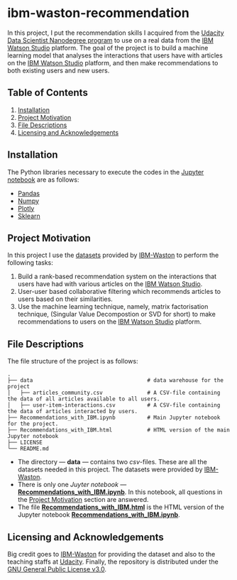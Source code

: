 # ibm-waston-recommendation
In this project, I put the recommendation skills I acquired from the [Udacity Data Scientist Nanodegree program](https://www.udacity.com/course/data-scientist-nanodegree--nd025) to use on a real data from the [IBM Watson Studio](https://www.ibm.com/cloud/watson-studio) platform. The goal of the project is to build a machine learning model that analyses the interactions that users have with articles on the [IBM Watson Studio](https://www.ibm.com/cloud/watson-studio) platform, and then make recommendations to both existing users and new users. 

## Table of Contents

1. [Installation](#installation)
2. [Project Motivation](#motivation)
3. [File Descriptions](#files)
4. [Licensing and Acknowledgements](#licensing)

## Installation <a name="installation"></a>
The Python libraries necessary to execute the codes in the [Jupyter notebook](https://github.com/evansdoe/ibm-waston-recommendation/blob/main/Recommendations_with_IBM.ipynb) are
as follows:
* [Pandas](https://pandas.pydata.org/)
* [Numpy](https://numpy.org/)
* [Plotly](https://plotly.com/python/)
* [Sklearn](https://scikit-learn.org/)

## Project Motivation<a name="motivation"></a>
In this project I use the [datasets](https://github.com/evansdoe/ibm-waston-recommendation/tree/main/data) provided by [IBM-Waston](https://www.ibm.com/watson) to perform the following tasks: 

1. Build a rank-based recommendation system on the interactions that users have had with various articles on the [IBM Watson Studio](https://www.ibm.com/cloud/watson-studio).
2. User-user based collaborative filtering which recommends articles to users based on their similarities.
3. Use the machine learning technique, namely, matrix factorisation technique, (Singular Value Decompostion or SVD for short) to make recommendations to users on the [IBM Watson Studio](https://www.ibm.com/cloud/watson-studio) platform.

## File Descriptions <a name="files"></a>
The file structure of the project is as follows:

    .
    ├── data                                    # data warehouse for the project
    │   ├── articles_community.csv              # A CSV-file containing the data of all articles available to all users.
    │   ├── user-item-interactions.csv          # A CSV-file containing the data of articles interacted by users.
    ├── Recommendations_with_IBM.ipynb          # Main Jupyter notebook for the project.
    ├── Recommendations_with_IBM.html           # HTML version of the main Jupyter notebook
    ├── LICENSE
    └── README.md

* The directory — __data__ — contains two _csv_-files. These are all the datasets needed in this project. The datasets were provided by [IBM-Waston](https://www.ibm.com/watson). 
* There is only one *Juyter notebook* — [**Recommendations_with_IBM.ipynb**](https://github.com/evansdoe/ibm-waston-recommendation/blob/main/Recommendations_with_IBM.ipynb). In this notebook, all questions in the [Project Motivation](#motivation) section are answered. 
* The file [**Recommendations_with_IBM.html**](https://github.com/evansdoe/ibm-waston-recommendation/blob/main/Recommendations_with_IBM.html) is the HTML version of the Jupyter notebook [**Recommendations_with_IBM.ipynb**](https://github.com/evansdoe/ibm-waston-recommendation/blob/main/Recommendations_with_IBM.ipynb). 

## Licensing and Acknowledgements<a name="licensing"></a>
Big credit goes to [IBM-Waston](https://www.ibm.com/watson) for providing the dataset and also to the teaching staffs at [Udacity](https://www.udacity.com/). Finally, the repository is distributed under the [GNU General Public License v3.0](https://github.com/evansdoe/ibm-waston-recommendation/blob/main/LICENSE).
